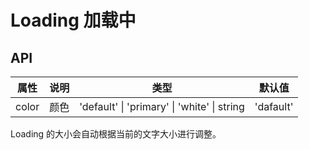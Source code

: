 # Loading 加载中

<code src="./demos/index.tsx"></code>

## API

| 属性  | 说明 | 类型                                        | 默认值    |
| ----- | ---- | ------------------------------------------- | --------- |
| color | 颜色 | 'default' \| 'primary' \| 'white' \| string | 'dafault' |

Loading 的大小会自动根据当前的文字大小进行调整。
